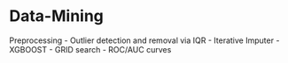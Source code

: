 # Data-Mining
Preprocessing - Outlier detection and removal via IQR - Iterative Imputer - XGBOOST - GRID search - ROC/AUC curves
